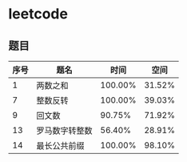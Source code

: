 # leetcode

## 题目

序号 | 题名 | 时间 | 空间
---- | -------- | ------- | ------
1 | 两数之和 | 100.00% | 31.52%
7 | 整数反转 | 100.00% | 39.03%
9 | 回文数 | 90.75% | 71.92%
13 | 罗马数字转整数 | 56.40% | 28.91%
14 | 最长公共前缀 | 100.00% | 98.10%
